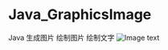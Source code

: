 # Java_GraphicsImage
Java 生成图片 绘制图片 绘制文字
![Image text](https://upload-images.jianshu.io/upload_images/15700187-bec9b1a64d3f4477.jpg?imageMogr2/auto-orient/strip|imageView2/2/w/520/format/webp)
